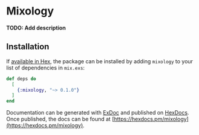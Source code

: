 # Mixology

**TODO: Add description**

## Installation

If [available in Hex](https://hex.pm/docs/publish), the package can be installed
by adding `mixology` to your list of dependencies in `mix.exs`:

```elixir
def deps do
  [
    {:mixology, "~> 0.1.0"}
  ]
end
```

Documentation can be generated with [ExDoc](https://github.com/elixir-lang/ex_doc)
and published on [HexDocs](https://hexdocs.pm). Once published, the docs can
be found at [https://hexdocs.pm/mixology](https://hexdocs.pm/mixology).


